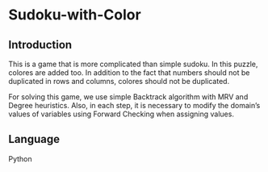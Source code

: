 # Sudoku-with-Color

## Introduction
This is a game that is more complicated than simple sudoku. In this puzzle, colores are added too. In addition to the fact that numbers should not be duplicated in rows and columns, colores should not be duplicated.

For solving this game, we use simple Backtrack algorithm with MRV and Degree heuristics. Also, in each step, it is necessary to modify the domain’s values of variables using Forward Checking when assigning values.

## Language
Python
